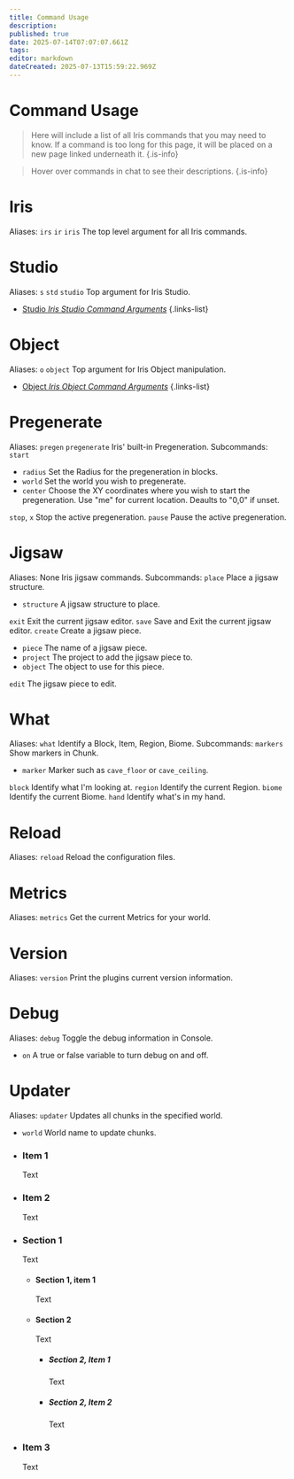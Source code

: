 ```yaml
---
title: Command Usage
description: 
published: true
date: 2025-07-14T07:07:07.661Z
tags: 
editor: markdown
dateCreated: 2025-07-13T15:59:22.969Z
---
```


# Command Usage
> Here will include a list of all Iris commands that you may need to know. If a command is too long for this page, it will be placed on a new page linked underneath it.
{.is-info}

> Hover over commands in chat to see their descriptions.
{.is-info}

# Iris
Aliases: `irs` `ir` `iris`
The top level argument for all Iris commands.


# Studio
Aliases: `s` `std` `studio`
Top argument for Iris Studio.
- [Studio *Iris Studio Command Arguments*](/doc/iris/studio-commands)
{.links-list}

# Object
Aliases: `o` `object`
Top argument for Iris Object manipulation.
- [Object *Iris Object Command Arguments*](/doc/iris/object-commands)
{.links-list}

# Pregenerate
Aliases: `pregen` `pregenerate`
Iris' built-in Pregeneration.
Subcommands: 
`start`
- `radius`
Set the Radius for the pregeneration in blocks.
- `world`
Set the world you wish to pregenerate.
- `center` 
Choose the XY coordinates where you wish to start the pregeneration. Use "me" for current location. Deaults to "0,0" if unset.

 `stop`, `x`
Stop the active pregeneration.
 `pause`
Pause the active pregeneration.

# Jigsaw
Aliases: None
Iris jigsaw commands.
Subcommands:
`place`
Place a jigsaw structure.
- `structure`
A jigsaw structure to place.

`exit`
Exit the current jigsaw editor.
`save`
Save and Exit the current jigsaw editor.
`create`
Create a jigsaw piece.
- `piece`
The name of a jigsaw piece.
- `project`
The project to add the jigsaw piece to.
- `object`
The object to use for this piece.

`edit`
The jigsaw piece to edit.

# What
Aliases: `what`
Identify a Block, Item, Region, Biome.
Subcommands:
`markers`
Show markers in Chunk.
- `marker`
Marker such as `cave_floor` or `cave_ceiling`.

`block`
Identify what I'm looking at.
`region`
Identify the current Region.
`biome`
Identify the current Biome.
`hand`
Identify what's in my hand.

# Reload
Aliases: `reload`
Reload the configuration files.

# Metrics
Aliases: `metrics`
Get the current Metrics for your world.

# Version
Aliases: `version`
Print the plugins current version information.

# Debug
Aliases: `debug`
Toggle the debug information in Console.
- `on` 
A true or false variable to turn debug on and off.

# Updater
Aliases: `updater`
Updates all chunks in the specified world.
- `world`
World name to update chunks.


<div class="faccordion">

- ### Item 1
  Text

- ### Item 2
  Text

- ### Section 1
  Text

  - #### Section 1, item 1
    Text

  - #### Section 2
    Text

    - ##### Section 2, Item 1
      Text

    - ##### Section 2, Item 2
      Text

- ### Item 3
  Text
  
</div>